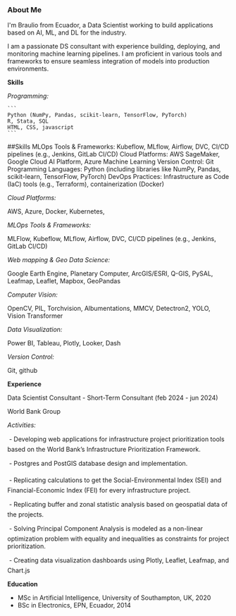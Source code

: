 ### About Me

I'm Braulio from Ecuador, a Data Scientist working to build applications based on AI, ML, and DL for the industry.

I am a passionate DS consultant with experience building, deploying, and monitoring machine learning pipelines. 
I am proficient in various tools and frameworks to ensure seamless integration of models into production environments.

**Skills**

_Programming:_ 

    ```
    Python (NumPy, Pandas, scikit-learn, TensorFlow, PyTorch)
    R, Stata, SQL
    HTML, CSS, javascript
    ```
##Skills
    MLOps Tools & Frameworks: Kubeflow, MLflow, Airflow, DVC, CI/CD pipelines (e.g., Jenkins, GitLab CI/CD)
    Cloud Platforms: AWS SageMaker, Google Cloud AI Platform, Azure Machine Learning
    Version Control: Git
    Programming Languages: Python (including libraries like NumPy, Pandas, scikit-learn, TensorFlow, PyTorch)
    DevOps Practices: Infrastructure as Code (IaC) tools (e.g., Terraform), containerization (Docker)

_Cloud Platforms:_ 

AWS, Azure, Docker, Kubernetes,

_MLOps Tools & Frameworks:_ 

MLFlow, Kubeflow, MLflow, Airflow, DVC, CI/CD pipelines (e.g., Jenkins, GitLab CI/CD)

_Web mapping & Geo Data Science:_

Google Earth Engine, Planetary Computer, ArcGIS/ESRI, Q-GIS, PySAL, Leafmap, Leaflet, Mapbox, GeoPandas

_Computer Vision:_ 

OpenCV, PIL, Torchvision, Albumentations, MMCV, Detectron2, YOLO, Vision Transformer

_Data Visualization:_

Power BI, Tableau, Plotly, Looker, Dash

_Version Control:_

Git, github

     
**Experience**

Data Scientist Consultant - Short-Term Consultant (feb 2024 - jun 2024)

World Bank Group

_Activities:_

 - Developing web applications for infrastructure project prioritization tools based on the World Bank’s Infrastructure Prioritization Framework.

 - Postgres and PostGIS database design and implementation.

 - Replicating calculations to get the Social-Environmental Index (SEI) and Financial-Economic Index (FEI) for every infrastructure project.

 - Replicating buffer and zonal statistic analysis based on geospatial data of the projects.

 - Solving Principal Component Analysis is modeled as a non-linear optimization problem with equality and inequalities as constraints for project prioritization.

 - Creating data visualization dashboards using Plotly, Leaflet, Leafmap, and Chart.js

**Education**

- MSc in Artificial Intelligence, University of Southampton, UK, 2020
- BSc in Electronics, EPN, Ecuador, 2014
